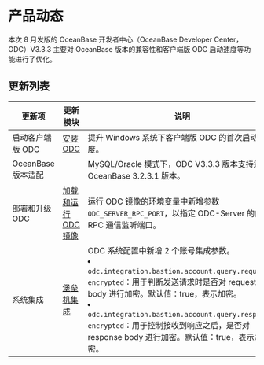 产品动态 
=========================

本次 8 月发版的 OceanBase 开发者中心（OceanBase Developer Center，ODC）V3.3.3 主要对 OceanBase 版本的兼容性和客户端版 ODC 启动速度等功能进行了优化。

更新列表 
-------------------------



|      更新项       |                            更新模块                             |                                                                                                                                                                           说明                                                                                                                                                                            |
|----------------|-------------------------------------------------------------|---------------------------------------------------------------------------------------------------------------------------------------------------------------------------------------------------------------------------------------------------------------------------------------------------------------------------------------------------------|
| 启动客户端版 ODC     | [安装 ODC](../7.client-odc-user-guide/1.client-odc-install-odc.md)       | 提升 Windows 系统下客户端版 ODC 的首次启动速度。                                                                                                                                                                                                                                                                                                                         |
| OceanBase 版本适配 |                                                             | MySQL/Oracle 模式下，ODC V3.3.3 版本支持适配 OceanBase 3.2.3.1 版本。                                                                                                                                                                                                                                                                                                |
| 部署和升级 ODC      | [加载和运行 ODC 镜像](../8.deployment-guide/3.deploy-a-single-odc-node/2.load-and-run-single-odc-images.md) | 运行 ODC 镜像的环境变量中新增参数 `ODC_SERVER_RPC_PORT`，以指定 ODC-Server 的内部 RPC 通信监听端口。                                                                                                                                                                                                                                                                                |
| 系统集成           | [堡垒机集成](../10.bastion-host-integration-guide/1.bastion-overview.md)        | ODC 系统配置中新增 2 个账号集成参数。 <li> `odc.integration.bastion.account.query.request-encrypted`：用于判断发送请求时是否对 request body 进行加密。默认值：true，表示加密。</li>   <li> `odc.integration.bastion.account.query.response-encrypted`：用于控制接收到响应之后，是否对 response body 进行加密。默认值：true，表示加密。</li>    |